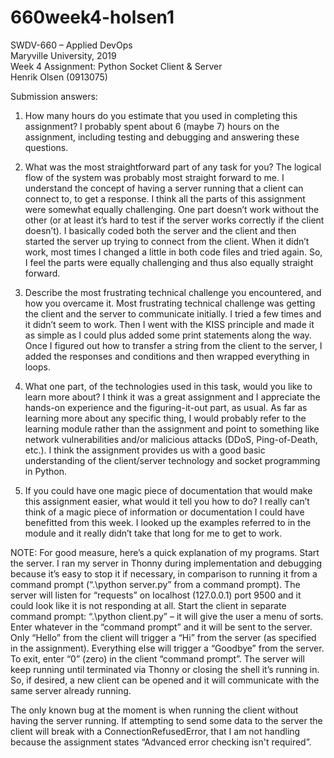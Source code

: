 # 660week4-holsen1
SWDV-660 – Applied DevOps   
Maryville University, 2019   
Week 4 Assignment: Python Socket Client & Server   
Henrik Olsen (0913075)   


Submission answers:

1.	How many hours do you estimate that you used in completing this assignment?
I probably spent about 6 (maybe 7) hours on the assignment, including testing and debugging and answering these questions. 

2.	What was the most straightforward part of any task for you?
The logical flow of the system was probably most straight forward to me. I understand the concept of having a server running that a client can connect to, to get a response. 
I think all the parts of this assignment were somewhat equally challenging. One part doesn’t work without the other (or at least it’s hard to test if the server works correctly if the client doesn’t). I basically coded both the server and the client and then started the server up trying to connect from the client. When it didn’t work, most times I changed a little in both code files and tried again. So, I feel the parts were equally challenging and thus also equally straight forward. 

3.	Describe the most frustrating technical challenge you encountered, and how you overcame it.
Most frustrating technical challenge was getting the client and the server to communicate initially. I tried a few times and it didn’t seem to work. Then I went with the KISS principle and made it as simple as I could plus added some print statements along the way. Once I figured out how to transfer a string from the client to the server, I added the responses and conditions and then wrapped everything in loops.

4.	What one part, of the technologies used in this task, would you like to learn more about?
I think it was a great assignment and I appreciate the hands-on experience and the figuring-it-out part, as usual. As far as learning more about any specific thing, I would probably refer to the learning module rather than the assignment and point to something like network vulnerabilities and/or malicious attacks (DDoS, Ping-of-Death, etc.). I think the assignment provides us with a good basic understanding of the client/server technology and socket programming in Python.
5.	If you could have one magic piece of documentation that would make this assignment easier, what would it tell you how to do?
I really can’t think of a magic piece of information or documentation I could have benefitted from this week. I looked up the examples referred to in the module and it really didn’t take that long for me to get to work.


NOTE: For good measure, here’s a quick explanation of my programs.
Start the server. I ran my server in Thonny during implementation and debugging because it’s easy to stop it if necessary, in comparison to running it from a command prompt (“.\python server.py” from a command prompt). The server will listen for “requests” on localhost (127.0.0.1) port 9500 and it could look like it is not responding at all.
Start the client in separate command prompt: “.\python client.py” – it will give the user a menu of sorts. Enter whatever in the “command prompt” and it will be sent to the server. Only “Hello” from the client will trigger a “Hi” from the server (as specified in the assignment). Everything else will trigger a “Goodbye” from the server. To exit, enter “0” (zero) in the client “command prompt”. The server will keep running until terminated via Thonny or closing the shell it’s running in. So, if desired, a new client can be opened and it will communicate with the same server already running.

The only known bug at the moment is when running the client without having the server running. If attempting to send some data to the server the client will break with a ConnectionRefusedError, that I am not handling because the assignment states “Advanced error checking isn't required”. 


























